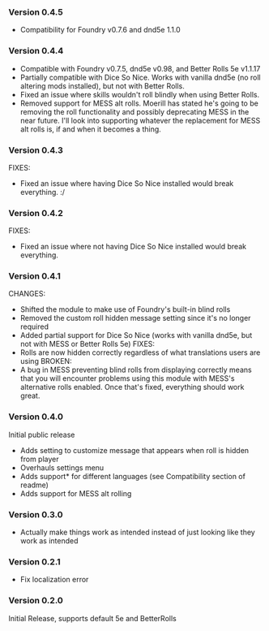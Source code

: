 ### Version 0.4.5
- Compatibility for Foundry v0.7.6 and dnd5e 1.1.0

### Version 0.4.4
- Compatible with Foundry v0.7.5, dnd5e v0.98, and Better Rolls 5e v1.1.17
- Partially compatible with Dice So Nice. Works with vanilla dnd5e (no roll altering mods installed), but not with Better Rolls.
- Fixed an issue where skills wouldn't roll blindly when using Better Rolls.
- Removed support for MESS alt rolls. Moerill has stated he's going to be removing the roll functionality and possibly deprecating MESS in the near future. I'll look into supporting whatever the replacement for MESS alt rolls is, if and when it becomes a thing.

### Version 0.4.3
FIXES:
- Fixed an issue where having Dice So Nice installed would break everything. :/

### Version 0.4.2
FIXES:
- Fixed an issue where not having Dice So Nice installed would break everything.

### Version 0.4.1
CHANGES:
- Shifted the module to make use of Foundry's built-in blind rolls
- Removed the custom roll hidden message setting since it's no longer required
- Added partial support for Dice So Nice (works with vanilla dnd5e, but not with MESS or Better Rolls 5e)
FIXES:
- Rolls are now hidden correctly regardless of what translations users are using
BROKEN:
- A bug in MESS preventing blind rolls from displaying correctly means that you will encounter problems using this module with MESS's alternative rolls enabled. Once that's fixed, everything should work great.

### Version 0.4.0
Initial public release
- Adds setting to customize message that appears when roll is hidden from player
- Overhauls settings menu
- Adds support* for different languages (see Compatibility section of readme)
- Adds support for MESS alt rolling

### Version 0.3.0
- Actually make things work as intended instead of just looking like they work as intended

### Version 0.2.1
- Fix localization error

### Version 0.2.0
Initial Release, supports default 5e and BetterRolls
